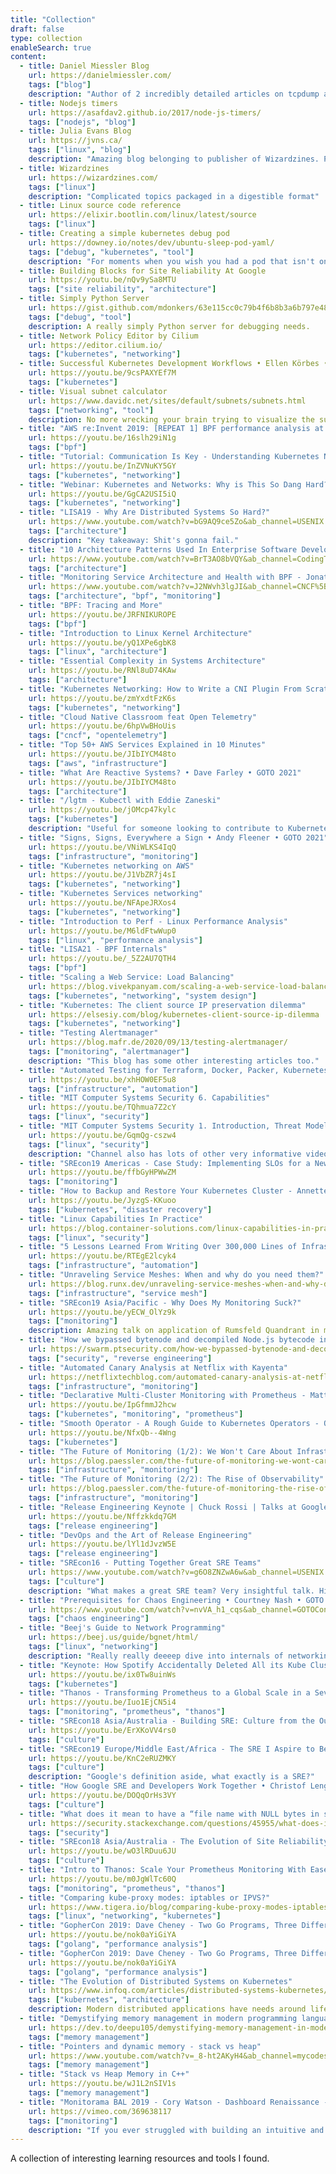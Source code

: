 ```yaml
---
title: "Collection"
draft: false
type: collection
enableSearch: true
content:
  - title: Daniel Miessler Blog
    url: https://danielmiessler.com/
    tags: ["blog"]
    description: "Author of 2 incredibly detailed articles on tcpdump and lsof."
  - title: Nodejs timers
    url: https://asafdav2.github.io/2017/node-js-timers/
    tags: ["nodejs", "blog"]
  - title: Julia Evans Blog
    url: https://jvns.ca/
    tags: ["linux", "blog"]
    description: "Amazing blog belonging to publisher of Wizardzines. Plenty of articles on Linux and more."
  - title: Wizardzines
    url: https://wizardzines.com/
    tags: ["linux"]
    description: "Complicated topics packaged in a digestible format"
  - title: Linux source code reference 
    url: https://elixir.bootlin.com/linux/latest/source
    tags: ["linux"]
  - title: Creating a simple kubernetes debug pod
    url: https://downey.io/notes/dev/ubuntu-sleep-pod-yaml/
    tags: ["debug", "kubernetes", "tool"]
    description: "For moments when you wish you had a pod that isn't on an alpine diet"
  - title: Building Blocks for Site Reliability At Google
    url: https://youtu.be/nQv9ySa8MTU
    tags: ["site reliability", "architecture"]
  - title: Simply Python Server
    url: https://gist.github.com/mdonkers/63e115cc0c79b4f6b8b3a6b797e485c7#file-server-py-L1
    tags: ["debug", "tool"]
    description: A really simply Python server for debugging needs.
  - title: Network Policy Editor by Cilium
    url: https://editor.cilium.io/
    tags: ["kubernetes", "networking"]
  - title: Successful Kubernetes Development Workflows • Ellen Körbes • GOTO 2021
    url: https://youtu.be/9csPAXYEf7M
    tags: ["kubernetes"]
  - title: Visual subnet calculator
    url: https://www.davidc.net/sites/default/subnets/subnets.html
    tags: ["networking", "tool"]
    description: No more wrecking your brain trying to visualize the subnets.
  - title: "AWS re:Invent 2019: [REPEAT 1] BPF performance analysis at Netflix (OPN303-R1)"
    url: https://youtu.be/16slh29iN1g
    tags: ["bpf"]
  - title: "Tutorial: Communication Is Key - Understanding Kubernetes Networking - Jeff Poole, Vivint Smart Home"
    url: https://youtu.be/InZVNuKY5GY
    tags: ["kubernetes", "networking"]
  - title: "Webinar: Kubernetes and Networks: Why is This So Dang Hard?"
    url: https://youtu.be/GgCA2USI5iQ
    tags: ["kubernetes", "networking"]
  - title: "LISA19 - Why Are Distributed Systems So Hard?"
    url: https://www.youtube.com/watch?v=bG9AQ9ce5Zo&ab_channel=USENIX
    tags: ["architecture"]
    description: "Key takeaway: Shit's gonna fail."
  - title: "10 Architecture Patterns Used In Enterprise Software Development Today"
    url: https://www.youtube.com/watch?v=BrT3AO8bVQY&ab_channel=CodingTech
    tags: ["architecture"]
  - title: "Monitoring Service Architecture and Health with BPF - Jonathan Perry, Flowmill, Inc."
    url: https://www.youtube.com/watch?v=J2NWvh3lgJI&ab_channel=CNCF%5BCloudNativeComputingFoundation%5D
    tags: ["architecture", "bpf", "monitoring"]
  - title: "BPF: Tracing and More"
    url: https://youtu.be/JRFNIKUROPE
    tags: ["bpf"]
  - title: "Introduction to Linux Kernel Architecture"
    url: https://youtu.be/yQ1XPe6gbK8
    tags: ["linux", "architecture"]
  - title: "Essential Complexity in Systems Architecture"
    url: https://youtu.be/RNl8uD74KAw
    tags: ["architecture"]
  - title: "Kubernetes Networking: How to Write a CNI Plugin From Scratch - Eran Yanay, Twistlock"
    url: https://youtu.be/zmYxdtFzK6s
    tags: ["kubernetes", "networking"]
  - title: "Cloud Native Classroom feat Open Telemetry"
    url: https://youtu.be/6hpVwBHoUis
    tags: ["cncf", "opentelemetry"]
  - title: "Top 50+ AWS Services Explained in 10 Minutes"
    url: https://youtu.be/JIbIYCM48to
    tags: ["aws", "infrastructure"]
  - title: "What Are Reactive Systems? • Dave Farley • GOTO 2021"
    url: https://youtu.be/JIbIYCM48to
    tags: ["architecture"]
  - title: "/lgtm - Kubectl with Eddie Zaneski"
    url: https://youtu.be/jOMcp47kylc
    tags: ["kubernetes"]
    description: "Useful for someone looking to contribute to Kubernetes."
  - title: "Signs, Signs, Everywhere a Sign • Andy Fleener • GOTO 2021"
    url: https://youtu.be/VNiWLKS4IqQ
    tags: ["infrastructure", "monitoring"]
  - title: "Kubernetes networking on AWS"
    url: https://youtu.be/J1VbZR7j4sI
    tags: ["kubernetes", "networking"]
  - title: "Kubernetes Services networking"
    url: https://youtu.be/NFApeJRXos4
    tags: ["kubernetes", "networking"]
  - title: "Introduction to Perf - Linux Performance Analysis"
    url: https://youtu.be/M6ldFtwWup0
    tags: ["linux", "performance analysis"]
  - title: "LISA21 - BPF Internals"
    url: https://youtu.be/_5Z2AU7QTH4
    tags: ["bpf"]
  - title: "Scaling a Web Service: Load Balancing"
    url: https://blog.vivekpanyam.com/scaling-a-web-service-load-balancing/
    tags: ["kubernetes", "networking", "system design"]
  - title: "Kubernetes: The client source IP preservation dilemma"
    url: https://elsesiy.com/blog/kubernetes-client-source-ip-dilemma
    tags: ["kubernetes", "networking"]
  - title: "Testing Alertmanager"
    url: https://blog.mafr.de/2020/09/13/testing-alertmanager/
    tags: ["monitoring", "alertmanager"]
    description: "This blog has some other interesting articles too."
  - title: "Automated Testing for Terraform, Docker, Packer, Kubernetes, and More"
    url: https://youtu.be/xhHOW0EF5u8
    tags: ["infrastructure", "automation"]
  - title: "MIT Computer Systems Security 6. Capabilities"
    url: https://youtu.be/TQhmua7Z2cY
    tags: ["linux", "security"]
  - title: "MIT Computer Systems Security 1. Introduction, Threat Models"
    url: https://youtu.be/GqmQg-cszw4
    tags: ["linux", "security"]
    description: "Channel also has lots of other very informative videos."
  - title: "SREcon19 Americas - Case Study: Implementing SLOs for a New Service"
    url: https://youtu.be/ffbGyHPWwZM
    tags: ["monitoring"]
  - title: "How to Backup and Restore Your Kubernetes Cluster - Annette Clewett & Dylan Murray, Red Hat"
    url: https://youtu.be/JyzgS-KKuoo
    tags: ["kubernetes", "disaster recovery"]
  - title: "Linux Capabilities In Practice"
    url: https://blog.container-solutions.com/linux-capabilities-in-practice
    tags: ["linux", "security"]
  - title: "5 Lessons Learned From Writing Over 300,000 Lines of Infrastructure Code"
    url: https://youtu.be/RTEgE2lcyk4
    tags: ["infrastructure", "automation"]
  - title: "Unraveling Service Meshes: When and why do you need them?"
    url: https://blog.runx.dev/unraveling-service-meshes-when-and-why-do-you-need-them-ceba38263af2
    tags: ["infrastructure", "service mesh"]
  - title: "SREcon19 Asia/Pacific - Why Does My Monitoring Suck?"
    url: https://youtu.be/yECW_OlYz9k
    tags: ["monitoring"]
    description: Amazing talk on application of Rumsfeld Quandrant in monitoring.\nUnknown response + unknown detection = ALERT!
  - title: "How we bypassed bytenode and decompiled Node.js bytecode in Ghidra"
    url: https://swarm.ptsecurity.com/how-we-bypassed-bytenode-and-decompiled-node-js-bytecode-in-ghidra/
    tags: ["security", "reverse engineering"]
  - title: "Automated Canary Analysis at Netflix with Kayenta"
    url: https://netflixtechblog.com/automated-canary-analysis-at-netflix-with-kayenta-3260bc7acc69
    tags: ["infrastructure", "monitoring"]
  - title: "Declarative Multi-Cluster Monitoring with Prometheus - Matthias Loibl, Loodse & Frederic Branczyk"
    url: https://youtu.be/IpGfmmJ2hcw
    tags: ["kubernetes", "monitoring", "prometheus"]
  - title: "Smooth Operator - A Rough Guide to Kubernetes Operators - Olive Power, VMware"
    url: https://youtu.be/NfxQb--4Wng
    tags: ["kubernetes"]
  - title: "The Future of Monitoring (1/2): We Won't Care About Infrastructure Anymore"
    url: https://blog.paessler.com/the-future-of-monitoring-we-wont-care-about-infrastructure-anymore
    tags: ["infrastructure", "monitoring"]
  - title: "The Future of Monitoring (2/2): The Rise of Observability"
    url: https://blog.paessler.com/the-future-of-monitoring-the-rise-of-observability
    tags: ["infrastructure", "monitoring"]
  - title: "Release Engineering Keynote | Chuck Rossi | Talks at Google"
    url: https://youtu.be/Nffzkkdq7GM
    tags: ["release engineering"]
  - title: "DevOps and the Art of Release Engineering"
    url: https://youtu.be/lYl1dJvzW5E
    tags: ["release engineering"]
  - title: "SREcon16 - Putting Together Great SRE Teams"
    url: https://www.youtube.com/watch?v=g6O8ZNZwA6w&ab_channel=USENIX
    tags: ["culture"]
    description: "What makes a great SRE team? Very insightful talk. Highly recommended."
  - title: "Prerequisites for Chaos Engineering • Courtney Nash • GOTO 2021"
    url: https://www.youtube.com/watch?v=nvVA_h1_cqs&ab_channel=GOTOConferences
    tags: ["chaos engineering"]
  - title: "Beej's Guide to Network Programming"
    url: https://beej.us/guide/bgnet/html/
    tags: ["linux", "networking"]
    description: "Really really deeeep dive into internals of networking." 
  - title: "Keynote: How Spotify Accidentally Deleted All its Kube Clusters with No User Impact - David Xia"
    url: https://youtu.be/ix0Tw8uinWs
    tags: ["kubernetes"]
  - title: "Thanos - Transforming Prometheus to a Global Scale in a Seven Simple Steps"
    url: https://youtu.be/Iuo1EjCN5i4
    tags: ["monitoring", "prometheus", "thanos"]
  - title: "SREcon18 Asia/Australia - Building SRE: Culture from the Outside In"
    url: https://youtu.be/ErXKoVV4rs0
    tags: ["culture"]
  - title: "SREcon19 Europe/Middle East/Africa - The SRE I Aspire to Be"
    url: https://youtu.be/KnC2eRUZMKY
    tags: ["culture"]
    description: "Google's definition aside, what exactly is a SRE?"
  - title: "How Google SRE and Developers Work Together • Christof Leng • GOTO 2021"
    url: https://youtu.be/DOQqOrHs3VY
    tags: ["culture"]
  - title: "What does it mean to have a “file name with NULL bytes in serialized instances”?"
    url: https://security.stackexchange.com/questions/45955/what-does-it-mean-to-have-a-file-name-with-null-bytes-in-serialized-instances/45958#45958
    tags: ["security"]
  - title: "SREcon18 Asia/Australia - The Evolution of Site Reliability Engineering"
    url: https://youtu.be/wO3lRDuu6JU
    tags: ["culture"]
  - title: "Intro to Thanos: Scale Your Prometheus Monitoring With Ease - Lucas Serven & Dominic Green"
    url: https://youtu.be/m0JgWlTc60Q
    tags: ["monitoring", "prometheus", "thanos"]
  - title: "Comparing kube-proxy modes: iptables or IPVS?"
    url: https://www.tigera.io/blog/comparing-kube-proxy-modes-iptables-or-ipvs/
    tags: ["linux", "networking", "kubernetes"]
  - title: "GopherCon 2019: Dave Cheney - Two Go Programs, Three Different Profiling Techniques"
    url: https://youtu.be/nok0aYiGiYA
    tags: ["golang", "performance analysis"]
  - title: "GopherCon 2019: Dave Cheney - Two Go Programs, Three Different Profiling Techniques"
    url: https://youtu.be/nok0aYiGiYA
    tags: ["golang", "performance analysis"]
  - title: "The Evolution of Distributed Systems on Kubernetes"
    url: https://www.infoq.com/articles/distributed-systems-kubernetes/
    tags: ["kubernetes", "architecture"]
    description: Modern distributed applications have needs around lifecycle, networking, binding, and state management that cloud-native platforms must provide.\nKubernetes has great support around lifecycle management but relies on other platforms using the sidecar and operator concepts to satisfy the networking, binding, and state management primitives.\nFuture distributed systems on Kubernetes will be composed of multiple runtimes where the business logic forms the core of the application, and sidecar “mecha” components offer powerful out-of-the-box distributed primitives.\nThis decoupled mecha architecture offers the benefits of cohesive units of business logic and improves day-2 operations, such as patching, upgrades, and long-term maintainability.
  - title: "Demystifying memory management in modern programming languages"
    url: https://dev.to/deepu105/demystifying-memory-management-in-modern-programming-languages-ddd
    tags: ["memory management"]
  - title: "Pointers and dynamic memory - stack vs heap"
    url: https://www.youtube.com/watch?v=_8-ht2AKyH4&ab_channel=mycodeschool
    tags: ["memory management"]
  - title: "Stack vs Heap Memory in C++"
    url: https://youtu.be/wJ1L2nSIV1s
    tags: ["memory management"]
  - title: "Monitorama BAL 2019 - Cory Watson - Dashboard Renaissance - How dashboards work and how to improve them"
    url: https://vimeo.com/369638117
    tags: ["monitoring"]
    description: "If you ever struggled with building an intuitive and understandable dashboard, this is for you."
---
```


A collection of interesting learning resources and tools I found.